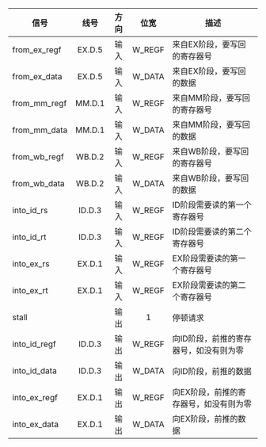 | 信号         |  线号  | 方向 |  位宽  | 描述                                   |
| ------------ | :----: | :--: | :----: | -------------------------------------- |
| from_ex_regf | EX.D.5 | 输入 | W_REGF | 来自EX阶段，要写回的寄存器号           |
| from_ex_data | EX.D.5 | 输入 | W_DATA | 来自EX阶段，要写回的数据               |
| from_mm_regf | MM.D.1 | 输入 | W_REGF | 来自MM阶段，要写回的寄存器号           |
| from_mm_data | MM.D.1 | 输入 | W_DATA | 来自MM阶段，要写回的数据               |
| from_wb_regf | WB.D.2 | 输入 | W_REGF | 来自WB阶段，要写回的寄存器号           |
| from_wb_data | WB.D.2 | 输入 | W_DATA | 来自WB阶段，要写回的数据               |
| into_id_rs   | ID.D.3 | 输入 | W_REGF | ID阶段需要读的第一个寄存器号           |
| into_id_rt   | ID.D.3 | 输入 | W_REGF | ID阶段需要读的第二个寄存器号           |
| into_ex_rs   | EX.D.1 | 输入 | W_REGF | EX阶段需要读的第一个寄存器号           |
| into_ex_rt   | EX.D.1 | 输入 | W_REGF | EX阶段需要读的第二个寄存器号           |
| stall        |        | 输出 |   1    | 停顿请求                               |
| into_id_regf | ID.D.3 | 输出 | W_REGF | 向ID阶段，前推的寄存器号，如没有则为零 |
| into_id_data | ID.D.3 | 输出 | W_DATA | 向ID阶段，前推的数据                   |
| into_ex_regf | EX.D.1 | 输出 | W_REGF | 向EX阶段，前推的寄存器号，如没有则为零 |
| into_ex_data | EX.D.1 | 输出 | W_DATA | 向EX阶段，前推的数据                   |

